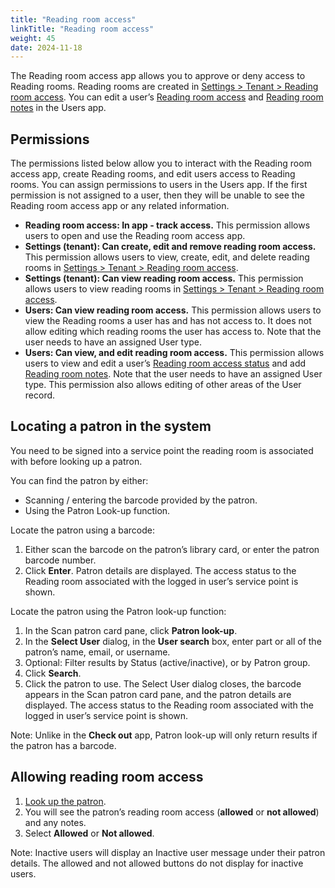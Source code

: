 ```yaml
---
title: "Reading room access"
linkTitle: "Reading room access"
weight: 45
date: 2024-11-18
---
```



The Reading room access app allows you to approve or deny access to Reading rooms. Reading rooms are created in [Settings > Tenant > Reading room access](../../../settings/settings_tenant/settings_tenant/#settings--tenant--reading-room-access). You can edit a user’s [Reading room access](../../../users/#reading-room-access) and [Reading room notes](../../../users/#reading-room-access) in the Users app. 

## Permissions
The permissions listed below allow you to interact with the Reading room access app, create Reading rooms, and edit users access to Reading rooms. You can assign permissions to users in the Users app. If the first permission is not assigned to a user, then they will be unable to see the Reading room access app or any related information.

* **Reading room access: In app - track access.** This permission allows users to open and use the Reading room access app.
* **Settings (tenant): Can create, edit and remove reading room access.** This permission allows users to view, create, edit, and delete reading rooms in [Settings > Tenant > Reading room access](../../../settings/settings_tenant/settings_tenant/#settings--tenant--reading-room-access).
* **Settings (tenant): Can view reading room access.** This permission allows users to view reading rooms in [Settings > Tenant > Reading room access](../../../settings/settings_tenant/settings_tenant/#settings--tenant--reading-room-access).
* **Users: Can view reading room access.** This permission allows users to view the Reading rooms a user has and has not access to. It does not allow editing which reading rooms the user has access to. Note that the user needs to have an assigned User type.
* **Users: Can view, and edit reading room access.** This permission allows users to view and edit a user’s [Reading room access status](../../../users/#reading-room-access) and add [Reading room notes](../../../users/#reading-room-access). Note that the user needs to have an assigned User type. This permission also allows editing of other areas of the User record.

## Locating a patron in the system
You need to be signed into a service point the reading room is associated with before looking up a patron. 

You can find the patron by either:

* Scanning / entering the barcode provided by the patron.
* Using the Patron Look-up function.

Locate the patron using a barcode:

1. Either scan the barcode on the patron’s library card, or enter the patron barcode number.
2. Click **Enter**. Patron details are displayed. The access status to the Reading room associated with the logged in user’s service point is shown.

Locate the patron using the Patron look-up function:
1. In the Scan patron card pane, click **Patron look-up**.
2. In the **Select User** dialog, in the **User search** box, enter part or all of the patron’s name, email, or username.
3. Optional: Filter results by Status (active/inactive), or by Patron group.
4. Click **Search**.
5. Click the patron to use. The Select User dialog closes, the barcode appears in the Scan patron card pane, and the patron details are displayed. The access status to the Reading room associated with the logged in user’s service point is shown.

Note: Unlike in the **Check out** app, Patron look-up will only return results if the patron has a barcode. 

## Allowing reading room access

1. [Look up the patron](#locating-a-patron-in-the-system).
2. You will see the patron’s reading room access (**allowed** or **not allowed**) and any notes.
3. Select **Allowed** or **Not allowed**.

Note: Inactive users will display an Inactive user message under their patron details. The allowed and not allowed buttons do not display for inactive users.
